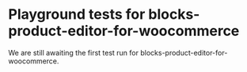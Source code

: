 # Playground tests for blocks-product-editor-for-woocommerce
We are still awaiting the first test run for blocks-product-editor-for-woocommerce.
